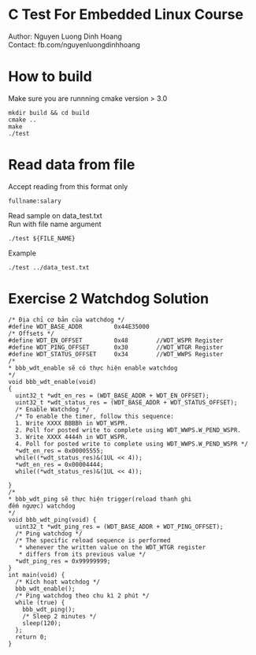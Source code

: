 # C Test For Embedded Linux Course

Author: Nguyen Luong Dinh Hoang\
Contact: fb.com/nguyenluongdinhhoang

# How to build

Make sure you are runnning cmake version > 3.0

```
mkdir build && cd build
cmake ..
make
./test
```

# Read data from file

Accept reading from this format only
```
fullname:salary
```
Read sample on data_test.txt\
Run with file name argument
```
./test ${FILE_NAME}
```
Example
```
./test ../data_test.txt
```
# Exercise 2 Watchdog Solution

```
/* Địa chỉ cơ bản của watchdog */
#define WDT_BASE_ADDR         0x44E35000
/* Offsets */
#define WDT_EN_OFFSET         0x48        //WDT_WSPR Register
#define WDT_PING_OFFSET       0x30        //WDT_WTGR Register
#define WDT_STATUS_OFFSET     0x34        //WDT_WWPS Register
/*
* bbb_wdt_enable sẽ có thực hiện enable watchdog
*/
void bbb_wdt_enable(void)
{
  uint32_t *wdt_en_res = (WDT_BASE_ADDR + WDT_EN_OFFSET);
  uint32_t *wdt_status_res = (WDT_BASE_ADDR + WDT_STATUS_OFFSET);
  /* Enable Watchdog */
  /* To enable the timer, follow this sequence:
  1. Write XXXX BBBBh in WDT_WSPR.
  2. Poll for posted write to complete using WDT_WWPS.W_PEND_WSPR.
  3. Write XXXX 4444h in WDT_WSPR.
  4. Poll for posted write to complete using WDT_WWPS.W_PEND_WSPR */
  *wdt_en_res = 0x00005555;
  while((*wdt_status_res)&(1UL << 4));
  *wdt_en_res = 0x00004444;
  while((*wdt_status_res)&(1UL << 4));

}
/*
* bbb_wdt_ping sẽ thực hiện trigger(reload thanh ghi
đếm ngược) watchdog
*/
void bbb_wdt_ping(void) {
  uint32_t *wdt_ping_res = (WDT_BASE_ADDR + WDT_PING_OFFSET);
  /* Ping watchdog */
  /* The specific reload sequence is performed
   * whenever the written value on the WDT_WTGR register
   * differs from its previous value */
  *wdt_ping_res = 0x99999999;
}
int main(void) {
  /* Kích hoạt watchdog */
  bbb_wdt_enable();
  /* Ping watchdog theo chu kì 2 phút */
  while (true) {
    bbb_wdt_ping();
    /* Sleep 2 minutes */
    sleep(120);
  };
  return 0;
}
```
